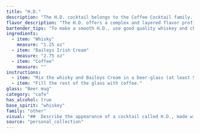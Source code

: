 ```yaml
---
title: "H.D."
description: "The H.D. cocktail belongs to the Coffee Cocktail family. This drink likely emerged in the late 20th century, a product of the growing popularity of Irish Cream liqueurs and coffee-based drinks. It's a simple yet satisfying combination, perfect for a cozy evening. "
flavor_description: "The H.D. offers a complex and layered flavor profile. The whisky provides a bold, smoky foundation, while the Baileys Irish Cream adds a creamy, sweet richness with hints of chocolate and vanilla. The coffee adds a robust, slightly bitter edge, balancing the sweetness and enhancing the whisky's depth. The result is a warm, comforting cocktail with a lingering, slightly sweet finish. "
bartender_tips: "To make a smooth H.D., use good quality whiskey and chilled Baileys.  Start with a rocks glass filled with ice.  Pour the whiskey first, then the Baileys, followed by the coffee. Gently stir to combine, avoiding excessive dilution. Garnish with a coffee bean or a sprinkle of cocoa powder. "
ingredients:
  - item: "Whisky"
    measure: "1.25 oz"
  - item: "Baileys Irish Cream"
    measure: "2.75 oz"
  - item: "Coffee"
    measure: ""
instructions:
  - item: "Mix the whisky and Baileys Cream in a beer-glass (at least 50 cl)."
  - item: "Fill the rest of the glass with coffee."
glass: "Beer mug"
category: "cafe"
has_alcohol: true
base_spirit: "whiskey"
family: "other"
visual: "##  Describe the appearance of a cocktail called H.D., made with Whisky, Baileys Irish Cream, and Coffee. **Consider these details:*** **Color:**  What shade of brown does the cocktail take on? Is it a rich, dark brown, a lighter amber, or something in between? * **Clarity:** Is the cocktail clear or opaque? Does it have any swirls or layers?* **Texture:** Does the cocktail appear creamy, smooth, or perhaps slightly frothy?* **Garnish:**  Is there a garnish on top? If so, describe it. What does it add to the overall visual appeal?**Example Prompt:**Imagine a cocktail, H.D., a blend of rich whiskey, creamy Baileys Irish Cream, and a hint of coffee.  It's a dark, enticing brown, almost like a melted chocolate bar. The liquid is opaque, slightly swirling as the different ingredients mingle.  A gentle, creamy texture crowns the top, perhaps topped with a sprinkle of dark chocolate shavings for a final touch of indulgence. "
source: "personal_collection"
---
```


